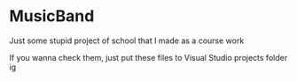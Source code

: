 # MusicBand
Just some stupid project of school that I made as a course work

If you wanna check them, just put these files to Visual Studio projects folder ig
